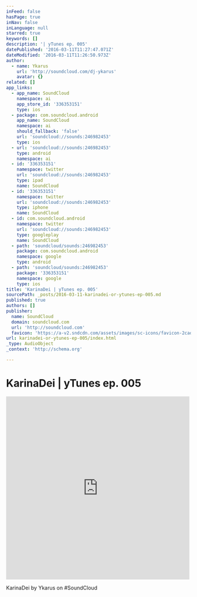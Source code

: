 ```yaml
---
inFeed: false
hasPage: true
inNav: false
inLanguage: null
starred: true
keywords: []
description: '| yTunes ep. 005'
datePublished: '2016-03-11T11:27:47.071Z'
dateModified: '2016-03-11T11:26:50.973Z'
author:
  - name: Ykarus
    url: 'http://soundcloud.com/dj-ykarus'
    avatar: {}
related: []
app_links:
  - app_name: SoundCloud
    namespace: ai
    app_store_id: '336353151'
    type: ios
  - package: com.soundcloud.android
    app_name: SoundCloud
    namespace: ai
    should_fallback: 'false'
    url: 'soundcloud://sounds:246982453'
    type: ios
  - url: 'soundcloud://sounds:246982453'
    type: android
    namespace: ai
  - id: '336353151'
    namespace: twitter
    url: 'soundcloud://sounds:246982453'
    type: ipad
    name: SoundCloud
  - id: '336353151'
    namespace: twitter
    url: 'soundcloud://sounds:246982453'
    type: iphone
    name: SoundCloud
  - id: com.soundcloud.android
    namespace: twitter
    url: 'soundcloud://sounds:246982453'
    type: googleplay
    name: SoundCloud
  - path: 'soundcloud/sounds:246982453'
    package: com.soundcloud.android
    namespace: google
    type: android
  - path: 'soundcloud/sounds:246982453'
    package: '336353151'
    namespace: google
    type: ios
title: 'KarinaDei | yTunes ep. 005'
sourcePath: _posts/2016-03-11-karinadei-or-ytunes-ep-005.md
published: true
authors: []
publisher:
  name: SoundCloud
  domain: soundcloud.com
  url: 'http://soundcloud.com'
  favicon: 'https://a-v2.sndcdn.com/assets/images/sc-icons/favicon-2cadd14b.ico'
url: karinadei-or-ytunes-ep-005/index.html
_type: AudioObject
_context: 'http://schema.org'

---
```

# KarinaDei | yTunes ep. 005

<iframe src="https://cdn.embedly.com/widgets/media.html?src=https%3A%2F%2Fw.soundcloud.com%2Fplayer%2F%3Fvisual%3Dtrue%26url%3Dhttp%253A%252F%252Fapi.soundcloud.com%252Ftracks%252F246982453%26show_artwork%3Dtrue&amp;url=https%3A%2F%2Fsoundcloud.com%2Fdj-ykarus%2Fkarinadei&amp;image=http%3A%2F%2Fi1.sndcdn.com%2Fartworks-000147098886-eb6kvy-t500x500.jpg&amp;key=b7d04c9b404c499eba89ee7072e1c4f7&amp;type=text%2Fhtml&amp;schema=soundcloud" width="500" height="500" scrolling="no" frameborder="0" allowfullscreen="allowfullscreen" style=""></iframe>

KarinaDei by Ykarus on \#SoundCloud